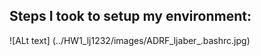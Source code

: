 ## Steps I took to setup my environment:

![ALt text] (../HW1_lj1232/images/ADRF_ljaber_.bashrc.jpg)
